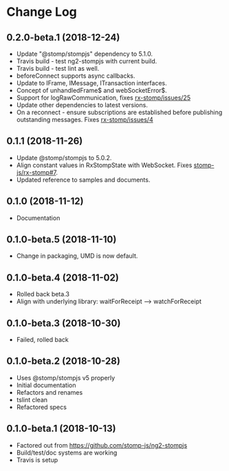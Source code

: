 # Change Log

## 0.2.0-beta.1 (2018-12-24)

* Update "@stomp/stompjs" dependency to 5.1.0.
* Travis build - test ng2-stompjs with current build.
* Travis build - test lint as well.
* beforeConnect supports async callbacks.
* Update to IFrame, IMessage, ITransaction interfaces.
* Concept of unhandledFrame$ and webSocketError$.
* Support for logRawCommunication, fixes 
  [rx-stomp/issues/25](https://github.com/stomp-js/rx-stomp/issues/25)
* Update other dependencies to latest versions.
* On a reconnect - ensure subscriptions are established before
  publishing outstanding messages.
  Fixes [rx-stomp/issues/4](https://github.com/stomp-js/rx-stomp/issues/4)

## 0.1.1 (2018-11-26)

* Update @stomp/stompjs to 5.0.2.
* Align constant values in RxStompState with WebSocket.
  Fixes [stomp-js/rx-stomp#7](https://github.com/stomp-js/rx-stomp/issues/7).
* Updated reference to samples and documents.

## 0.1.0 (2018-11-12)

* Documentation

## 0.1.0-beta.5 (2018-11-10)

* Change in packaging, UMD is now default.

## 0.1.0-beta.4 (2018-11-02)

* Rolled back beta.3
* Align with underlying library: waitForReceipt --> watchForReceipt

## 0.1.0-beta.3 (2018-10-30)

* Failed, rolled back

## 0.1.0-beta.2 (2018-10-28)

* Uses @stomp/stompjs v5 properly
* Initial documentation
* Refactors and renames
* tslint clean
* Refactored specs 

## 0.1.0-beta.1 (2018-10-13)

* Factored out from https://github.com/stomp-js/ng2-stompjs
* Build/test/doc systems are working
* Travis is setup
